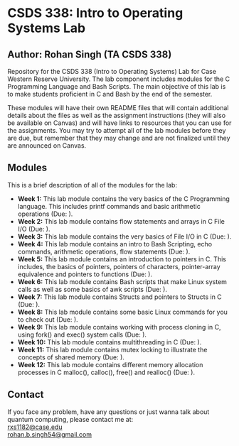 # CSDS 338: Intro to Operating Systems Lab
## Author: Rohan Singh (TA CSDS 338)   
Repository for the CSDS 338 (Intro to Operating Systems) Lab for Case Western Reserve University. The lab component includes modules for the C Programming Language and Bash Scripts. The main objective of this lab is to make students proficient in C and Bash by the end of the semester.  

These modules will have their own README files that will contain additional details about the files as well as the assignment instructions (they will also be available on Canvas) and will have links to resources that you can use for the assignments. You may try to attempt all of the lab modules before they are due, but remember that they may change and are not finalized until they are announced on Canvas.  

## Modules  
This is a brief description of all of the modules for the lab:  
  - **Week 1:** This lab module contains the very basics of the C Programming language. This includes printf commands and basic arithmetic operations (Due: ).  
  - **Week 2:** This lab module contains flow statements and arrays in C File I/O (Due: ).  
  - **Week 3:** This lab module contains the very basics of File I/O in C (Due: ).  
  - **Week 4:** This lab module contains an intro to Bash Scripting, echo commands, arithmetic operations, flow statements (Due: ).  
  - **Week 5:** This lab module contains an introduction to pointers in C. This includes, the basics of pointers, pointers of characters, pointer-array equivalence and pointers to functions (Due: ).  
  - **Week 6:** This lab module contains Bash scripts that make Linux system calls as well as some basics of awk scripts (Due: ).  
  - **Week 7:** This lab module contains Structs and pointers to Structs in C (Due: ).  
  - **Week 8:** This lab module contains some basic Linux commands for you to check out (Due: ).  
  - **Week 9:** This lab module contains working with process cloning in C, using fork() and exec() system calls (Due: ).  
  - **Week 10:** This lab module contains multithreading in C (Due: ).  
  - **Week 11:** This lab module contains mutex locking to illustrate the concepts of shared memory (Due: ).    
  - **Week 12:** This lab module contains different memory allocation processes in C malloc(), calloc(), free() and realloc() (Due: ).  
  
 
## Contact
If you face any problem, have any questions or just wanna talk about quantum computing, please contact me at:  
rxs1182@case.edu  
rohan.b.singh54@gmail.com  
